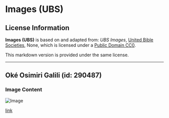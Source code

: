 # Images (UBS)

## License Information

**Images (UBS)** is based on and adapted from: _UBS Images_, [United Bible Societies](https://unitedbiblesocieties.org/), None, which is licensed under a [Public Domain CC0](https://creativecommons.org/public-domain/cc0/).

This markdown version is provided under the same license.



--------------------------------

## Oké Osimiri Galili (id: 290487)

### Image Content

![Image](https://cdn.aquifer.bible/aquifer-content/resources/Media/Sea_of_Galilee_3682.jpg)

[link](https://cdn.aquifer.bible/aquifer-content/resources/Media/Sea_of_Galilee_3682.jpg)


